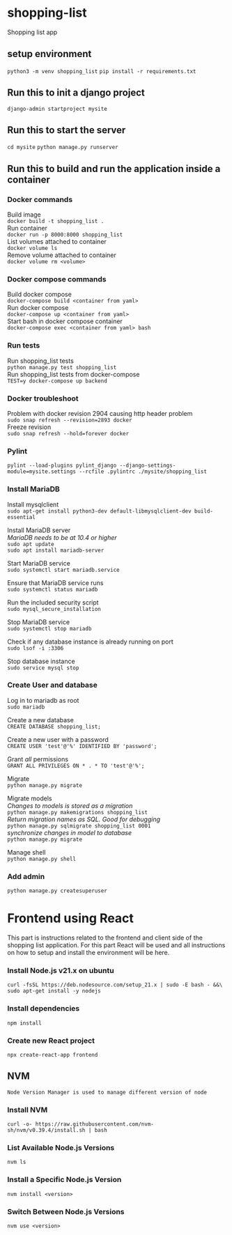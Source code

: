 # shopping-list
Shopping list app

## setup environment
`python3 -m venv shopping_list`
`pip install -r requirements.txt`

## Run this to init a django project
`django-admin startproject mysite`

## Run this to start the server
`cd mysite`
`python manage.py runserver`

## Run this to build and run the application inside a container
### Docker commands
Build image\
`docker build -t shopping_list .`\
Run container\
`docker run -p 8000:8000 shopping_list`\
List volumes attached to container\
`docker volume ls`\
Remove volume attached to container\
`docker volume rm <volume>`

### Docker compose commands
Build docker compose\
`docker-compose build <container from yaml>`\
Run docker compose\
`docker-compose up <container from yaml>`\
Start bash in docker compose container\
`docker-compose exec <container from yaml> bash`

### Run tests
Run shopping_list tests\
`python manage.py test shopping_list`\
Run shopping_list tests from docker-compose\
`TEST=y docker-compose up backend`

### Docker troubleshoot
Problem with docker revision 2904 causing http header problem\
`sudo snap refresh --revision=2893 docker`\
Freeze revision\
`sudo snap refresh --hold=forever docker`

### Pylint
`pylint --load-plugins pylint_django --django-settings-module=mysite.settings --rcfile .pylintrc ./mysite/shopping_list`

### Install MariaDB
Install mysqlclient\
`sudo apt-get install python3-dev default-libmysqlclient-dev build-essential`

Install MariaDB server\
*MariaDB needs to be at 10.4 or higher*\
`sudo apt update`\
`sudo apt install mariadb-server`

Start MariaDB service\
`sudo systemctl start mariadb.service`

Ensure that MariaDB service runs\
`sudo systemctl status mariadb`

Run the included security script\
`sudo mysql_secure_installation`

Stop MariaDB service\
`sudo systemctl stop mariadb`

Check if any database instance is already running on port\
`sudo lsof -i :3306`

Stop database instance\
`sudo service mysql stop`

### Create User and database
Log in to mariadb as root\
`sudo mariadb`

Create a new database\
`CREATE DATABASE shopping_list;`

Create a new user with a password\
`CREATE USER 'test'@'%' IDENTIFIED BY 'password';`

Grant *all* permissions\
`GRANT ALL PRIVILEGES ON * . * TO 'test'@'%';`

Migrate\
`python manage.py migrate`

Migrate models\
*Changes to models is stored as a migration*\
`python manage.py makemigrations shopping_list`\
*Return migration names as SQL. Good for debugging*\
`python manage.py sqlmigrate shopping_list 0001`\
*synchronize changes in model to database* \
`python manage.py migrate`

Manage shell\
`python manage.py shell`

### Add admin
`python manage.py createsuperuser`

# Frontend using React
This part is instructions related to the frontend and client side of the shopping list application. For this part React will be used and all instructions on how to setup and install the environment will be here.

### Install Node.js v21.x on ubuntu
`curl -fsSL https://deb.nodesource.com/setup_21.x | sudo -E bash - &&\ sudo apt-get install -y nodejs`

### Install dependencies
`npm install`

### Create new React project
`npx create-react-app frontend`

## NVM
`Node Version Manager is used to manage different version of node`

### Install NVM
`curl -o- https://raw.githubusercontent.com/nvm-sh/nvm/v0.39.4/install.sh | bash`

### List Available Node.js Versions
`nvm ls`

### Install a Specific Node.js Version
`nvm install <version>`

### Switch Between Node.js Versions
`nvm use <version>`